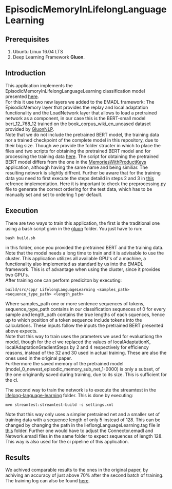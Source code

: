 <!-- (c) https://github.com/MontiCore/monticore -->
# EpisodicMemoryInLifelongLanguageLearning

## Prerequisites
1. Ubuntu Linux 16.04 LTS
3. Deep Learning Framework **Gluon**.

## Introduction
This application implements the EpisodicMemoryInLifelongLanguageLearning classification model presented [here](https://papers.nips.cc/paper/9471-episodic-memory-in-lifelong-language-learning.pdf).  
For this it use two new layers we added to the EMADL framework: The EpisodicMemory layer that provides the replay and local adaptation functionality and the LoadNetwork layer that allows to load a pretrained network as a component, in our case this is the BERT-small model bert_12_768_12 trained on the book_corpus_wiki_en_uncased dataset provided by [GluonNLP](https://nlp.gluon.ai/model_zoo/bert/index.html).  
Note that we do not include the pretrained BERT model, the training data nor a trained checkpoint of the complete model in this repository, due to their big size. Though we provide the folder structer in which to place the files and two scripts for obtaining the pretrained BERT model and for processing the training data [here](https://git.rwth-aachen.de/monticore/EmbeddedMontiArc/applications/lifelonglanguagelearning/-/blob/master/additional_material). The script for obtaining the pretrained BERT model differs from the one in the [MemoriesWithProductKeys](https://git.rwth-aachen.de/monticore/EmbeddedMontiArc/applications/memorieswithproductkeys) application, although having the same name and being similiar. The resulting network is slightly diffrent.  Further be aware that for the training data you need to first execute the steps detaild in steps 2 and 3 in [this](https://github.com/h3lio5/episodic-lifelong-learning) refrence implementation. Here it is important to check the preprocessing.py file to generate the correct ordering for the test data, which has to be manually set and set to ordering 1 per default.  

## Execution
There are two ways to train this application, the first is the traditional one using a bash script givin in the [gluon](https://git.rwth-aachen.de/monticore/EmbeddedMontiArc/applications/lifelonglanguagelearning/-/blob/master/gluon) folder. You just have to run:
```
bash build.sh
```
in this folder, once you provided the pretrained BERT and the training data. Note that the model needs a long time to train and it is advisable to use the cluster. This application utilizes all available GPU's of a machine, a functionality also implemented as standard by us into the EMADL framework. This is of advantage when using the cluster, since it provides two GPU's.  
After training one can perform prediciton by executing:
```
build/src/cpp/ LifelongLanguageLearning <samples_path> <sequence_type_path> <length_path>
```
Where samples_path one or more sentence sequences of tokens, sequence_type_path contains in our classification sequneces of 0 for every sample and length_path contains the true lengths of each squences, hence up to which position of a token sequence include tokens into the calculations. These inputs follow the inputs the pretrained BERT presented above expects.  
Note that this way to train uses the prameters we used for evaluationg the model, though for the ci we replaced the values of localAdaptationK, localAdaptationGradientSteps by 2 and 4 respectively for efficiency reasons, instead of the 32 and 30 used in actual training. These are also the ones used in the original paper.  
Furthermore the saved memory of the pretrained model (model_0_newest_episodic_memory_sub_net_1-0000) is only a subset, of the one originanlly saved during training, due to its size. This is sufficient for the ci.  

The second way to train the network is to execute the streamtest in the [lifelong-language-learning](https://git.rwth-aachen.de/monticore/EmbeddedMontiArc/applications/lifelonglanguagelearning/-/blob/main/lifelong-language-learning) folder. This is done by executing:
```
mvn streamtest:streamtest-build -s settings.xml
```
Note that this way only uses a simpler pretrained net and a smaller set of training data with a sequence length of only 5 instead of 128.
This can be changed by changing the path in the lieflongLanguageLearning.tag file in [this](https://git.rwth-aachen.de/monticore/EmbeddedMontiArc/applications/lifelonglanguagelearning/-/blob/master/lifelong-language-learning/src/main/ema/emadl/models/lifelongLanguageLearning) folder. Further one would have to adjust the Connector.emadl and Network.emadl files in the same folder to expect sequences of length 128.  
This way is also used for the ci pipeline of this application.

## Results
We achived comparable results to the ones in the original paper, by achiving an accuracy of just above 70% after the second batch of training. The training log can also be found [here](https://git.rwth-aachen.de/monticore/EmbeddedMontiArc/applications/lifelonglanguagelearning/-/blob/master/additional_material).
